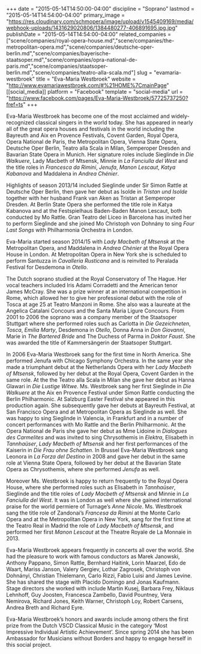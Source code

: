 +++
date = "2015-05-14T14:50:00-04:00"
discipline = "Soprano"
lastmod = "2015-05-14T14:54:00-04:00"
primary_image = "https://res.cloudinary.com/schmopera/image/upload/v1545409169/media/webhook-uploads/1431629020806/1384480277-406891695.jpg.jpg"
publishDate = "2015-05-14T14:54:00-04:00"
related_companies = ["scene/companies/royal-opera-house.md","scene/companies/the-metropolitan-opera.md","scene/companies/deutsche-oper-berlin.md","scene/companies/bayerische-staatsoper.md","scene/companies/opra-national-de-paris.md","scene/companies/staatsoper-berlin.md","scene/companies/teatro-alla-scala.md"]
slug = "evamaria-westbroek"
title = "Eva-Maria Westbroek"
website = "http://www.evamariawestbroek.com/#%21HOME%7CmainPage"
[[social_media]]
platform = "Facebook"
template = "social-media"
url = "https://www.facebook.com/pages/Eva-Maria-Westbroek/57725737250?fref=ts"
+++

Eva-Maria Westbroek has become one of the most acclaimed and widely-recognized
classical singers in the world today. She has appeared in nearly all of the great opera houses and festivals in the world including the Bayreuth and Aix en Provence Festivals, Covent Garden, Royal Opera, Opera National de Paris, the Metropolitan Opera, Vienna State Opera, Deutsche Oper Berlin, Teatro alla Scala in Milan, Semperoper Dresden and Bavarian State Opera in Munich. Her signature roles include Sieglinde in *Die Walkuere*, Lady Macbeth of Mtsensk, Minnie in *La Fanciulla del West* and the title roles in *Francesca da Rimini*, *Jenufa*, *Manon Lescaut*, *Katya Kabanova* and Maddalena in *Andrea Chénier*.

Highlights of season 2013/14 included Sieglinde under Sir Simon Rattle at Deutsche Oper Berlin, then gave her debut as Isolde in *Tristan und Isolde* together with her husband Frank van Aken as Tristan at Semperoper Dresden. At Berlin State Opera she performed the title role in Katya Kabanova and at the Festspielhaus Baden-Baden Manon Lescaut, both conducted by Mo Rattle. Gran Teatro del Liceo in Barcelona has invited her to perform Sieglinde and she joined Mo Christoph von Dohnány to sing *Four Last Songs* with Philharmonia Orchestra in London. 

Eva-Maria started season 2014/15 with *Lady Macbeth of Mtsensk* at the Metropolitan Opera, and Maddalena in *Andrea Chénier* at the Royal Opera House in London. At Metropolitan Opera in New York she is scheduled to perform Santuzza in *Cavalleria Rusticana* and is reinvited to Peralada Festival for Desdemona in *Otello*. 

The Dutch soprano studied at the Royal Conservatory of The Hague. Her vocal teachers included Iris Adami Corradetti and the American tenor James McCray. She was a prize winner at an international competition in Rome, which allowed her to give her professional debut with the role of Tosca at age 25 at Teatro Manzoni in Rome. She also was a laureate at the Angelica Catalani Concours and the Santa Maria Ligure Concours. From 2001 to 2006 the soprano was a company member of the Staatsoper Stuttgart where she performed roles such as Carlotta in *Die Gezeichneten*, *Tosca*, *Emilia Marty*, Desdemona in *Otello*, Donna Anna in *Don Giovanni*, Marie in *The Bartered Bride* and The Duchess of Parma in *Doktor Faust*. She was awarded the title of Kammersängerin der Staatsoper Stuttgart.

In 2006 Eva-Maria Westbroek sang for the first time in North America. She performed Jenufa with Chicago Symphony Orchestra. In the same year she made a triumphant debut at the Netherlands Opera with her *Lady Macbeth of Mtsensk*, followed by her debut at the Royal Opera, Covent Garden in the same role. At the the Teatro alla Scala in Milan she gave her debut as Hanna Glawari in *Die Lustige Witwe*. Ms. Westbroek sang her first Sieglinde in *Die Walkuere* at the Aix en Provence Festival under Simon Rattle conducting the Berlin Philharmonic. At Salzburg Easter Festival she appeared in this production again. She subsequently gave her debuts at Bayreuth Festival, at San Francisco Opera and at Metropolitan Opera as Sieglinde as well. She was happy to sing Sieglinde in Valencia, in Frankfurt and in a number of concert performances with Mo Rattle and the Berlin Philharmonic. At the Opera National de Paris she gave her debut as Mme Lidoine in *Dialogues des Carmelites* and was invited to sing Chrysothemis in *Elektra*, Elisabeth in *Tannhaüser*, *Lady Macbeth of Mtsensk* and her first performances of the Kaiserin in *Die Frau ohne Schatten*. In Brussel Eva-Maria Westbroek sang Leonora in *La Forza del Destino* in 2008 and gave her debut in the same role at Vienna State Opera, followed by her debut at the Bavarian State Opera as Chrysothemis, where she performed *Jenufa* as well.

Moreover Ms. Westbroek is happy to return frequently to the Royal Opera House, where she performed roles such as Elisabeth in *Tannhaüser*, Sieglinde and the title roles of *Lady Macbeth of Mtsensk* and Minnie in *La Fanciulla del West*. It was in London as well where she gained international praise for the world permiere of Turnage’s *Anne Nicole*. Ms. Westbroek sang the title role of Zandonai’s *Francesa da Rimini* at the Monte Carlo Opera and at the
Metropolitan Opera in New York, sang for the first time at the Teatro Real in Madrid the role of *Lady Macbeth of Mtsensk*, and performed her first *Manon Lescaut* at the Theatre Royale de La Monnaie in 2013.

Eva-Maria Westbroek appears frequently in concerts all over the world. She had the pleasure to work with famous conductors as Marek Janowski, Anthony Pappano, Simon Rattle, Bernhard Haitink, Lorin Maarzel, Edo de Waart, Mariss Janson, Valery Gergiev, Lothar Zagrosek, Christoph von Dohnányi, Christian Thielemann, Carlo Rizzi, Fabio Luisi and James Levine. She has shared the stage with Placido Domingo and Jonas Kaufmann. Stage directors she worked with include Martin Kusej, Barbara Frey, Niklaus Lehnhoff, Guy Joosten, Francesca Zambello, David Pountney, Vera Nemirova, Richard Jones, Keith Warner, Christoph Loy, Robert Carsens, Andrea Breth and Richard Eyre.

Eva-Maria Westbroek’s honors and awards include among others the first prize from the Dutch VSCD Classical Music in the category ‘Most Impressive Individual Artistic Achievement’. Since spring 2014 she has been Ambassador for Musicians without Borders and happy to engage herself in this social project. 
